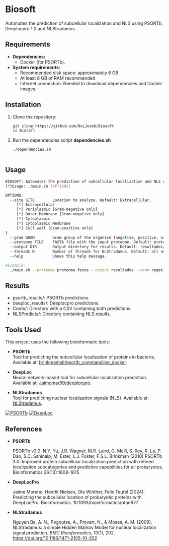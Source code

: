 # Biosoft
Automates the prediction of subcellular localization and NLS using PSORTb, Deeplocpro 1.0 and NLStradamus.
## Requirements
- **Dependencies:**
  - Docker (for PSORTb).
- **System requirements:**
  - Recommended disk space: approximately 6 GB
  - At least 8 GB of RAM recommended
  - Internet connection: Needed to download dependencies and Docker images.

## Installation
1. Clone the repository:
   ```bash
   git clone https://github.com/0xLJoseb/Biosoft
   cd Biosoft
2. Run the dependencies script **dependencies.sh** 
   ```bash
   ./dependencies.sh
  
## Usage
```bash
BIOSOFT: Automates the prediction of subcellular localization and NLS using PSORTb, Deeplocpro and NLStradamus.
[*]Usage: ./main.sh [OPTIONS]

OPTIONS:
  --site SITE        Location to analyze. Default: Extracellular.
     [*] Extracellular
     [*] Periplasmic [Gram-negative only]
     [*] Outer Membrane [Gram-negative only]
     [*] Cytoplasmic
     [*] Cytoplasmic Membrane
     [*] Cell wall [Gram-positive only]
}
  --gram GRAM        Gram group of the organism (negative, positive, archaea). Default: negative.
  --proteome FILE    FASTA file with the input proteome. Default: proteoma.fasta.
  --output DIR       Output directory for results. Default: resultados/.
  --threads N        Number of threads for NLStradamus. Default: all available cores.
  --help             Shows this help message.

#Example:
  ./main.sh --proteome proteoma.fasta --output resultados --gram negative --site Extracellular
```

## Results
- psortb_results/: PSORTb predictions.
- deeploc_results/: Deeplocpro predictions.
- Comb/: Directory with a CSV containing both predictions.
- NLSPredicts/: Directory containing NLS results.

## Tools Used
This project uses the following bioinformatic tools:

- **PSORTb**  
  Tool for predicting the subcellular localization of proteins in bacteria. Available at: [brinkmanlab/psortb_commandline_docker](https://github.com/brinkmanlab/psortb_commandline_docker).  

- **DeepLoc**  
  Neural network-based tool for subcellular localization prediction. Available at: [Jaimomar99/deeplocpro](https://github.com/Jaimomar99/deeplocpro).  

- **NLStradamus**  
  Tool for predicting nuclear localization signals (NLS). Available at: [NLStradamus](http://www.moseslab.csb.utoronto.ca/NLStradamus/).  

[![PSORTb](https://img.shields.io/badge/PSORTb-GitHub-blue)](https://github.com/brinkmanlab/psortb_commandline_docker)
[![DeepLoc](https://img.shields.io/badge/DeepLoc-GitHub-green)](https://github.com/Jaimomar99/deeplocpro)

## References
- **PSORTb**

  PSORTb v3.0: N.Y. Yu, J.R. Wagner, M.R. Laird, G. Melli, S. Rey, R. Lo, P. Dao, S.C. Sahinalp, M. Ester, L.J. Foster, F.S.L. Brinkman (2010) PSORTb 3.0: Improved protein subcellular localization prediction with refined localization subcategories and predictive capabilities for all prokaryotes, Bioinformatics 26(13):1608-1615
- **DeepLocPro**

  Jaime Moreno, Henrik Nielsen, Ole Winther, Felix Teufel (2024). Predicting the subcellular location of prokaryotic proteins with DeepLocPro. Bioinformatics. 10.1093/bioinformatics/btae677
- **NLStradamus**  

  Nguyen Ba, A. N., Pogoutse, A., Provart, N., & Moses, A. M. (2009). NLStradamus: a simple Hidden Markov Model for nuclear localization signal prediction. *BMC Bioinformatics*, *10*(1), 202. https://doi.org/10.1186/1471-2105-10-202  
